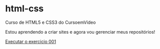 # html-css
 Curso de HTML5 e CSS3 do CursoemVídeo

Estou aprendendo a criar sites e agora vou gerenciar meus  repositórios!

<a href="washingtonlcdev.github.io/html-css/exercicios/ex001">Executar o exercicio 001</a>